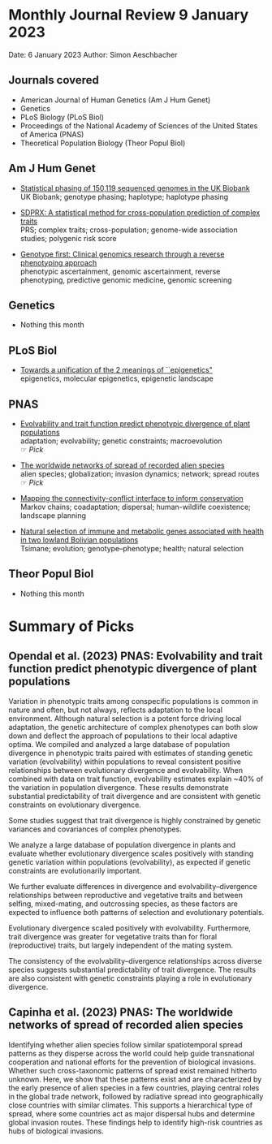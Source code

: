 # Monthly Journal Review 9 January 2023

Date: 6 January 2023
Author: Simon Aeschbacher

## Journals covered
- American Journal of Human Genetics (Am J Hum Genet)
- Genetics
- PLoS Biology (PLoS Biol)
- Proceedings of the National Academy of Sciences of the United States of America (PNAS)
- Theoretical Population Biology (Theor Popul Biol)

## Am J Hum Genet
- [Statistical phasing of 150,119 sequenced genomes in the UK Biobank](https://doi.org/10.1016/j.ajhg.2022.11.008)  
  UK Biobank; genotype phasing; haplotype; haplotype phasing  
  

- [SDPRX: A statistical method for cross-population prediction of complex traits](https://doi.org/10.1016/j.ajhg.2022.11.007)  
  PRS; complex traits; cross-population; genome-wide association studies; polygenic risk score  
  

- [Genotype first: Clinical genomics research through a reverse phenotyping approach](https://doi.org/10.1016/j.ajhg.2022.12.004)  
  phenotypic ascertainment, genomic ascertainment, reverse phenotyping, predictive genomic medicine, genomic screening  

## Genetics
- Nothing this month

## PLoS Biol
- [Towards a unification of the 2 meanings of ``epigenetics"](https://doi.org/10.1371/journal.pbio.3001944)  
  epigenetics, molecular epigenetics, epigenetic landscape  

## PNAS
- [Evolvability and trait function predict phenotypic divergence of plant populations](https://doi.org/10.1073/pnas.2203228120)  
  adaptation; evolvability; genetic constraints; macroevolution  
 &#x261E; *Pick*  

- [The worldwide networks of spread of recorded alien species](https://doi.org/10.1073/pnas.2201911120)  
  alien species; globalization; invasion dynamics; network; spread routes  
 &#x261E; *Pick*  

- [Mapping the connectivity-conflict interface to inform conservation](https://doi.org/10.1073/pnas.2211482119)  
  Markov chains; coadaptation; dispersal; human-wildlife coexistence; landscape planning  
  

- [Natural selection of immune and metabolic genes associated with health in two lowland Bolivian populations](https://doi.org/10.1073/pnas.2207544120)  
  Tsimane; evolution; genotype–phenotype; health; natural selection  

## Theor Popul Biol
- Nothing this month


# Summary of Picks

## Opendal et al. (2023) PNAS: Evolvability and trait function predict phenotypic divergence of plant populations

Variation in phenotypic traits among conspecific populations is common in nature and often, but not always, reflects adaptation to the local environment. Although natural selection is a potent force driving local adaptation, the genetic architecture of complex phenotypes can both slow down and deflect the approach of populations to their local adaptive optima. We compiled and analyzed a large database of population divergence in phenotypic traits paired with estimates of standing genetic variation (evolvability) within populations to reveal consistent positive relationships between evolutionary divergence and evolvability. When combined with data on trait function, evolvability estimates explain ~40% of the variation in population divergence. These results demonstrate substantial predictability of trait divergence and are consistent with genetic constraints on evolutionary divergence.

Some studies suggest that trait divergence is highly constrained by genetic variances and covariances of complex phenotypes.

We analyze a large database of population divergence in plants and evaluate whether evolutionary divergence scales positively with standing genetic variation within populations (evolvability), as expected if genetic constraints are evolutionarily important.

We further evaluate differences in divergence and evolvability–divergence relationships between reproductive and vegetative traits and between selfing, mixed-mating, and outcrossing species, as these factors are expected to influence both patterns of selection and evolutionary potentials.

Evolutionary divergence scaled positively with evolvability. Furthermore, trait divergence was greater for vegetative traits than for floral (reproductive) traits, but largely independent of the mating system.

The consistency of the evolvability–divergence relationships across diverse species suggests substantial predictability of trait divergence. The results are also consistent with genetic constraints playing a role in evolutionary divergence.

## Capinha et al. (2023) PNAS: The worldwide networks of spread of recorded alien species

Identifying whether alien species follow similar spatiotemporal spread patterns as they disperse across the world could help guide transnational cooperation and national efforts for the prevention of biological invasions. Whether such cross-taxonomic patterns of spread exist remained hitherto unknown. Here, we show that these patterns exist and are characterized by the early presence of alien species in a few countries, playing central roles in the global trade network, followed by radiative spread into geographically close countries with similar climates. This supports a hierarchical type of spread, where some countries act as major dispersal hubs and determine global invasion routes. These findings help to identify high-risk countries as hubs of biological invasions.